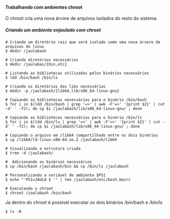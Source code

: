 #### Trabalhando com ambientes chroot

O chroot cria uma nova árvore de arquivos isolados do resto do sistema.

##### Criando um ambiente enjaulado com chroot
```
# Criando um diretório raiz que será isolado como uma nova árvore de arquivos do linux
$ mkdir /jaulabash

# Criando diretórios necessários
$ mkdir /jaulabas/{bin,etc}

# Listando as bibliotecas utilizadas pelos binários necessários
$ ldd /bin/bash /bin/ls

# Criando os diretórios das libs necessárias
$ mkdir -p /jaulabash/{lib64,lib/x86_64-linux-gnu}

# Copiando as bibliotecas necessárias para o binário /bin/bash
$ for i in $(ldd /bin/bash | grep '=>' | awk -F'=>' '{print $2}' | cut -d' ' -f2); do cp $i /jaulabash/lib/x86_64-linux-gnu/ ; done

# Copiando as bibliotecas necessárias para o binário /bin/ls
$ for i in $(ldd /bin/ls | grep '=>' | awk -F'=>' '{print $2}' | cut -d' ' -f2); do cp $i /jaulabash/lib/x86_64-linux-gnu/ ; done

# Copiando o arquivo em /lib64 compartilhado entre os dois binários
$ cp /lib64/ld-linux-x86-64.so.2 /jaulabash/lib64

# Visualizando a estrutura criada
$ tree -d /jaulabash/

#  Adicionando os binários necessários
$ cp /bin/bash /jaulabash/bin && cp /bin/ls /jaulabash

# Personalizando a variável de ambiente $PS1
$ echo "'PS1=JAULA $ '" | tee /jaulabash/etc/bash.basrc

# Executando o chroot
$ chroot /jaulabash /bin/bash
```

Ja dentro do chroot é possível executar os dois binários /bin/bash e /bin/ls
```
$ ls -R
```
